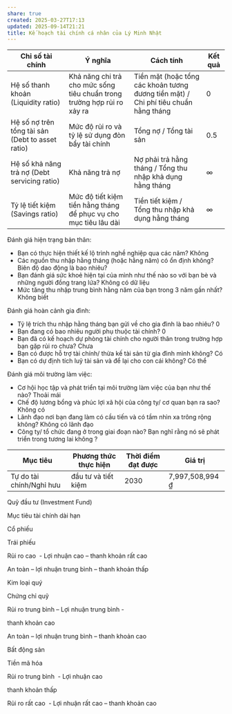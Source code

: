 ```yaml
---
share: true
created: 2025-03-27T17:13
updated: 2025-09-14T21:21
title: Kế hoạch tài chính cá nhân của Lý Minh Nhật
---
```


| Chỉ số tài chính                                 | Ý nghĩa                                                                 | Cách tính                                                                           | Kết quả |
| ------------------------------------------------ | ----------------------------------------------------------------------- | ----------------------------------------------------------------------------------- | ------- |
| Hệ số thanh khoản (Liquidity ratio)              | Khả năng chi trả cho mức sống tiêu chuẩn trong trường hợp rủi ro xảy ra | Tiền mặt (hoặc tổng các khoản tương đương tiền mặt) / Chi phí tiêu chuẩn hằng tháng | 0       |
| Hệ số nợ trên tổng tài sản (Debt to asset ratio) | Mức độ rủi ro và tỷ lệ sử dụng đòn bẩy tài chính                        | Tổng nợ / Tổng tài sản                                                              | 0.5     |
| Hệ số khả năng trả nợ (Debt servicing ratio)     | Khả năng trả nợ                                                         | Nợ phải trả hằng tháng / Tổng thu nhập khả dụng hằng tháng                          | ∞        |
| Tỷ lệ tiết kiệm (Savings ratio)                  | Mức độ tiết kiệm tiền hằng tháng để phục vụ cho mục tiêu lâu dài        | Tiền tiết kiệm / Tổng thu nhập khả dụng hằng tháng                                  |         ∞|

Đánh giá hiện trạng bản thân:
- Bạn có thực hiện thiết kế lộ trình nghề nghiệp qua các năm? Không
- Các nguồn thu nhập hằng tháng (hoặc hằng năm) có ổn định không? Biên độ dao động là bao nhiêu?
- Bạn đánh giá sức khoẻ hiện tại của mình như thế nào so với bạn bè và những người đồng trang lứa? Không có dữ liệu
- Mức tăng thu nhập trung bình hằng năm của bạn trong 3 năm gần nhất? Không biết

Đánh giá hoàn cảnh gia đình:
- Tỷ lệ trích thu nhập hằng tháng bạn gửi về cho gia đình là bao nhiêu? 0
- Bạn đang có bao nhiêu người phụ thuộc tài chính? 0
- Bạn đã có kế hoạch dự phòng tài chính cho người thân trong trường hợp bạn gặp rủi ro chưa? Chưa
- Bạn có được hỗ trợ tài chính/ thừa kế tài sản từ gia đình mình không? Có
- Bạn có dự định tích luỹ tài sản và để lại cho con cái không? Có thể

Đánh giá môi trường làm việc:
- Cơ hội học tập và phát triển tại môi trường làm việc của bạn như thế nào? Thoải mái
- Chế độ lương bổng và phúc lợi xã hội của công ty/ cơ quan bạn ra sao? Không có
- Lãnh đạo nơi bạn đang làm có cầu tiến và có tầm nhìn xa trông rộng không? Không có lãnh đạo
- Công ty/ tổ chức đang ở trong giai đoạn nào? Bạn nghĩ rằng nó sẽ phát triển trong tương lai không ?


| Mục tiêu                 | Phương thức thực hiện | Thời điểm đạt được | Giá trị         |
| ------------------------ | --------------------- | ------------------ | --------------- |
| Tự do tài chính/Nghỉ hưu | đầu tư và tiết kiệm   | 2030               | 7,997,508,994 ₫ |
  
Quỹ đầu tư (Investment Fund)

  

Mục tiêu tài chính dài hạn

  

Cổ phiếu

  

Trái phiếu

  

Rủi ro cao  - Lợi nhuận cao – thanh khoản rất cao

  

An toàn – lợi nhuận trung bình – thanh khoản thấp

  

Kim loại quý

  

Chứng chỉ quỹ

  

Rủi ro trung bình – Lợi nhuận trung bình -   

thanh khoản cao

  

An toàn – lợi nhuận trung bình – thanh khoản cao

  

Bất động sản

  

Tiền mã hóa

  

Rủi ro trung bình  - Lợi nhuận cao 

thanh khoản thấp

  

Rủi ro rất cao  - Lợi nhuận rất cao – thanh khoản cao
